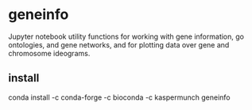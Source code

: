 # geneinfo
Jupyter notebook utility functions for working with gene information, go ontologies, and gene networks, and for plotting data over gene and chromosome ideograms.

## install

 conda install -c conda-forge -c bioconda -c kaspermunch geneinfo
 
